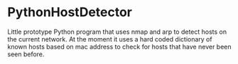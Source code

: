 # PythonHostDetector
Little prototype Python program that uses nmap and arp to detect hosts on the current network. At the moment it uses a hard coded dictionary of known hosts based on mac address to check for hosts that have never been seen before.

